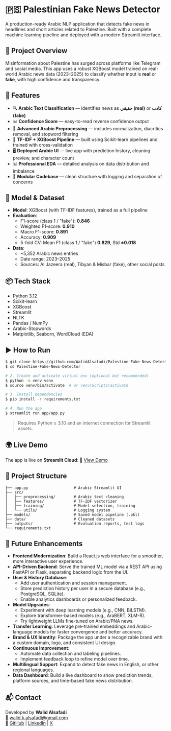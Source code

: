 # 🇵🇸 Palestinian Fake News Detector

A production-ready Arabic NLP application that detects fake news in headlines and short articles related to Palestine. Built with a complete machine learning pipeline and deployed with a modern Streamlit interface.

## 🧠 Project Overview

Misinformation about Palestine has surged across platforms like Telegram and social media. This app uses a robust XGBoost model trained on real-world Arabic news data (2023–2025) to classify whether input is **real** or **fake**, with high confidence and transparency.

## 🚀 Features

- 🔍 **Arabic Text Classification** — identifies news as **حقيقي (real)** or **كاذب (fake)**
- 📊 **Confidence Score** — easy-to-read reverse confidence output
- 🧹 **Advanced Arabic Preprocessing** — includes normalization, diacritics removal, and stopword filtering
- 🧪 **TF-IDF + XGBoost Pipeline** — built using Scikit-learn pipelines and trained with cross-validation
- 🖥 **Deployed Arabic UI** — live app with prediction history, cleaning preview, and character count
- 📊 **Professional EDA** — detailed analysis on data distribution and imbalance
- 📁 **Modular Codebase** — clean structure with logging and separation of concerns

## 🧪 Model & Dataset

- **Model**: XGBoost (with TF-IDF features), trained as a full pipeline
- **Evaluation**:
  - F1-score (class 1 / "fake"): **0.846**
  - Weighted F1-score: **0.910**
  - Macro F1-score: **0.891**
  - Accuracy: **0.909**
  - 5-fold CV: Mean F1 (class 1 / "fake") **0.829**, Std **±0.018**
- **Data**:
  - ~5,352 Arabic news entries
  - Date range: 2023–2025
  - Sources: Al Jazeera (real), Tibyan & Misbar (fake), other social posts

## 📦 Tech Stack

- Python 3.12
- Scikit-learn
- XGBoost
- Streamlit
- NLTK
- Pandas / NumPy
- Arabic-Stopwords
- Matplotlib, Seaborn, WordCloud (EDA)

## ▶️ How to Run

```bash
$ git clone https://github.com/WalidAlsafadi/Palestine-Fake-News-Detector
$ cd Palestine-Fake-News-Detector

# 2. Create and activate virtual env (optional but recommended)
$ python -m venv venv
$ source venv/bin/activate  # or venv\Scripts\activate

# 3. Install dependencies
$ pip install -r requirements.txt

# 4. Run the app
$ streamlit run app/app.py
```

> Requires Python ≥ 3.10 and an internet connection for Streamlit assets.

## 🌍 Live Demo

The app is live on **Streamlit Cloud**:
🔗 [View Demo](https://palestine-fake-news-detector.streamlit.app/)

## 📁 Project Structure

```
├── app.py                    # Arabic Streamlit UI
├── src/
│   ├── preprocessing/        # Arabic text cleaning
│   ├── features/             # TF-IDF vectorizer
│   ├── training/             # Model selection, training
│   └── utils/                # Logging system
├── models/                   # Saved model pipeline (.pkl)
├── data/                     # Cleaned datasets
├── outputs/                  # Evaluation reports, test logs
└── requirements.txt
```

## 🔭 Future Enhancements

- **Frontend Modernization**: Build a React.js web interface for a smoother, more interactive user experience.
- **API-Driven Backend**: Serve the trained ML model via a REST API using FastAPI or Flask, separating backend logic from the UI.
- **User & History Database**:
  - Add user authentication and session management.
  - Store prediction history per user in a secure database (e.g., PostgreSQL, SQLite).
  - Enable analytics dashboards or personalized feedback.
- **Model Upgrades**:
  - Experiment with deep learning models (e.g., CNN, BiLSTM).
  - Explore transformer-based models (e.g., AraBERT, XLM-R).
  - Try lightweight LLMs fine-tuned on Arabic/PNA news.
- **Transfer Learning**: Leverage pre-trained embeddings and Arabic-language models for faster convergence and better accuracy.
- **Brand & UX Identity**: Package the app under a recognizable brand with a custom domain, logo, and consistent UI design.
- **Continuous Improvement**:
  - Automate data collection and labeling pipelines.
  - Implement feedback loop to refine model over time.
- **Multilingual Support**: Expand to detect fake news in English, or other regional languages.
- **Data Dashboard**: Build a live dashboard to show prediction trends, platform sources, and time-based fake news distribution.

## 📬 Contact

Developed by **Walid Alsafadi**  
📧 walid.k.alsafadi@gmail.com  
🔗 [GitHub](https://github.com/WalidAlsafadi) | [LinkedIn](https://linkedin.com/in/WalidAlsafadi) | [X](https://x.com/WalidAlsafadi)
